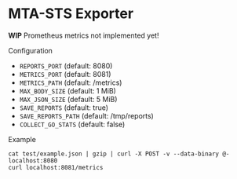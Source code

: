# MTA-STS Exporter

**WIP** Prometheus metrics not implemented yet!

Configuration

- `REPORTS_PORT` (default: 8080)
- `METRICS_PORT` (default: 8081)
- `METRICS_PATH` (default: /metrics)
- `MAX_BODY_SIZE` (default: 1 MiB)
- `MAX_JSON_SIZE` (default: 5 MiB)
- `SAVE_REPORTS` (default: true)
- `SAVE_REPORTS_PATH` (default: /tmp/reports)
- `COLLECT_GO_STATS` (default: false)

Example

    cat test/example.json | gzip | curl -X POST -v --data-binary @- localhost:8080
    curl localhost:8081/metrics
